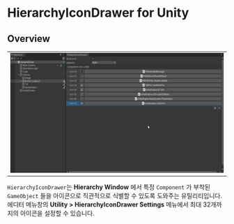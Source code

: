 # HierarchyIconDrawer for Unity

## Overview
<table><tr><td>
<img width="1000px" src="https://github.com/mamajuk/HierarchyIconDrawer-for-Unity/blob/main/Readmy_resources/readmy_gif.gif?raw=true">
</td></tr></table> 

```HierarchyIconDrawer```는 **Hierarchy Window** 에서 특정 ```Component``` 가 부착된 ```GameObject``` 들을 아이콘으로 직관적으로 식별할 수 있도록 도와주는 유틸리티입니다. 에디터 메뉴창의 **Utility > HierarchyIconDrawer Settings** 메뉴에서 최대 32개까지의 아이콘을 설정할 수 있습니다.
